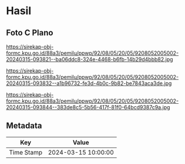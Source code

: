 # Hasil

## Foto C Plano

https://sirekap-obj-formc.kpu.go.id/88a3/pemilu/ppwp/92/08/05/20/05/9208052005002-20240315-093821--ba06ddc8-324e-4468-b6fb-14b29d4bbb82.jpg

https://sirekap-obj-formc.kpu.go.id/88a3/pemilu/ppwp/92/08/05/20/05/9208052005002-20240315-093832--a1b96732-fe3d-4b0c-9b82-be7843aca3de.jpg

https://sirekap-obj-formc.kpu.go.id/88a3/pemilu/ppwp/92/08/05/20/05/9208052005002-20240315-093844--383de8c5-5b56-417f-81f0-64bcd9387c9a.jpg


## Metadata

| Key        | Value               |
| ---------- | ------------------- |
| Time Stamp | 2024-03-15 10:00:00 |



